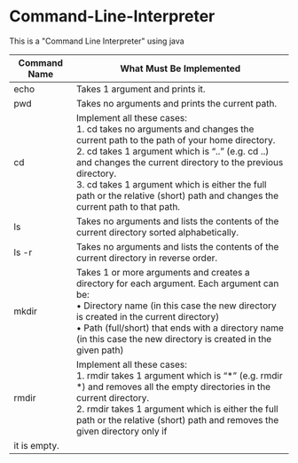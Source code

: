 # Command-Line-Interpreter
This is a "Command Line Interpreter" using java

| Command Name | What Must Be Implemented |
|--------------|--------------------------|
| echo | Takes 1 argument and prints it. |
| pwd | Takes no arguments and prints the current path. |
| cd | Implement all these cases:<br/>1. cd takes no arguments and changes the current path to the path of your home directory.<br/>2. cd takes 1 argument which is “..” (e.g. cd ..) and changes the current directory to the previous directory.<br/>3. cd takes 1 argument which is either the full path or the relative (short) path and changes the current path to that path. |
| ls | Takes no arguments and lists the contents of the current directory sorted alphabetically. |
| ls -r | Takes no arguments and lists the contents of the current directory in reverse order. |
| mkdir | Takes 1 or more arguments and creates a directory for each argument. Each argument can be:<br/>• Directory name (in this case the new directory is created in the current directory)<br/>• Path (full/short) that ends with a directory name (in this case the new directory is created in the given path) |
| rmdir | Implement all these cases:<br/>1. rmdir takes 1 argument which is “*” (e.g. rmdir *) and removes all the empty directories in the current directory.<br/>2. rmdir takes 1 argument which is either the full path or the relative (short) path and removes the given directory only if 
it is empty. |
